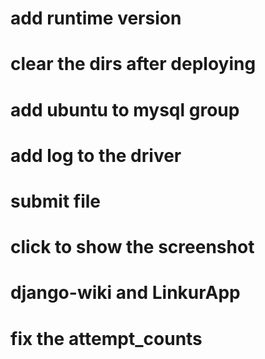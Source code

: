 # add runtime version
# clear the dirs after deploying
# add ubuntu to mysql group
# add log to the driver
# submit file 
# click to show the screenshot
# django-wiki and LinkurApp
# fix the attempt_counts
